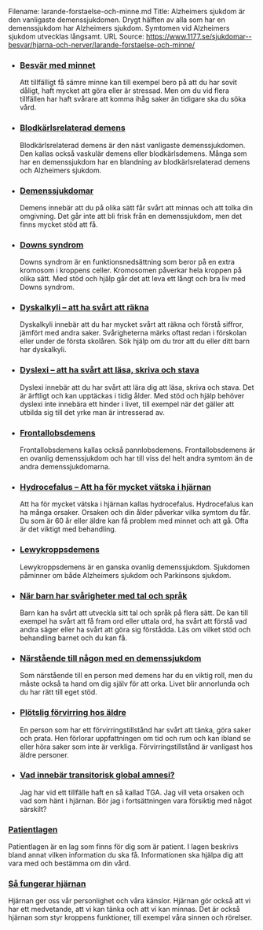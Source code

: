 Filename: larande-forstaelse-och-minne.md
Title: Alzheimers sjukdom är den vanligaste demenssjukdomen. Drygt hälften av alla som har en demenssjukdom har Alzheimers sjukdom. Symtomen vid Alzheimers sjukdom utvecklas långsamt.
URL Source: https://www.1177.se/sjukdomar--besvar/hjarna-och-nerver/larande-forstaelse-och-minne/

*   ### [Besvär med minnet](https://www.1177.se/sjukdomar--besvar/hjarna-och-nerver/larande-forstaelse-och-minne/minnesstorningar/)
    
    Att tillfälligt få sämre minne kan till exempel bero på att du har sovit dåligt, haft mycket att göra eller är stressad. Men om du vid flera tillfällen har haft svårare att komma ihåg saker än tidigare ska du söka vård.
    
*   ### [Blodkärlsrelaterad demens](https://www.1177.se/sjukdomar--besvar/hjarna-och-nerver/larande-forstaelse-och-minne/demens--blodkarlsdemens/)
    
    Blodkärlsrelaterad demens är den näst vanligaste demenssjukdomen. Den kallas också vaskulär demens eller blodkärlsdemens. Många som har en demenssjukdom har en blandning av blodkärlsrelaterad demens och Alzheimers sjukdom.
    
*   ### [Demenssjukdomar](https://www.1177.se/sjukdomar--besvar/hjarna-och-nerver/larande-forstaelse-och-minne/demenssjukdomar/)
    
    Demens innebär att du på olika sätt får svårt att minnas och att tolka din omgivning. Det går inte att bli frisk från en demenssjukdom, men det finns mycket stöd att få.
    
*   ### [Downs syndrom](https://www.1177.se/sjukdomar--besvar/hjarna-och-nerver/larande-forstaelse-och-minne/downs-syndrom/)
    
    Downs syndrom är en funktionsnedsättning som beror på en extra kromosom i kroppens celler. Kromosomen påverkar hela kroppen på olika sätt. Med stöd och hjälp går det att leva ett långt och bra liv med Downs syndrom.
    
*   ### [Dyskalkyli – att ha svårt att räkna](https://www.1177.se/sjukdomar--besvar/hjarna-och-nerver/larande-forstaelse-och-minne/dyskalkyli/)
    
    Dyskalkyli innebär att du har mycket svårt att räkna och förstå siffror, jämfört med andra saker. Svårigheterna märks oftast redan i förskolan eller under de första skolåren. Sök hjälp om du tror att du eller ditt barn har dyskalkyli.
    
*   ### [Dyslexi – att ha svårt att läsa, skriva och stava](https://www.1177.se/sjukdomar--besvar/hjarna-och-nerver/larande-forstaelse-och-minne/dyslexi/)
    
    Dyslexi innebär att du har svårt att lära dig att läsa, skriva och stava. Det är ärftligt och kan upptäckas i tidig ålder. Med stöd och hjälp behöver dyslexi inte innebära ett hinder i livet, till exempel när det gäller att utbilda sig till det yrke man är intresserad av.
    
*   ### [Frontallobsdemens](https://www.1177.se/sjukdomar--besvar/hjarna-och-nerver/larande-forstaelse-och-minne/demens---pannlobsdemens/)
    
    Frontallobsdemens kallas också pannlobsdemens. Frontallobsdemens är en ovanlig demenssjukdom och har till viss del helt andra symtom än de andra demenssjukdomarna.
    
*   ### [Hydrocefalus – Att ha för mycket vätska i hjärnan](https://www.1177.se/sjukdomar--besvar/hjarna-och-nerver/larande-forstaelse-och-minne/hydrocefalus--att-ha-for-mycket-vatska-i-hjarnan/)
    
    Att ha för mycket vätska i hjärnan kallas hydrocefalus. Hydrocefalus kan ha många orsaker. Orsaken och din ålder påverkar vilka symtom du får. Du som är 60 år eller äldre kan få problem med minnet och att gå. Ofta är det viktigt med behandling.
    
*   ### [Lewykroppsdemens](https://www.1177.se/sjukdomar--besvar/hjarna-och-nerver/larande-forstaelse-och-minne/lewy-body-demens/)
    
    Lewykroppsdemens är en ganska ovanlig demenssjukdom. Sjukdomen påminner om både Alzheimers sjukdom och Parkinsons sjukdom.
    
*   ### [När barn har svårigheter med tal och språk](https://www.1177.se/sjukdomar--besvar/hjarna-och-nerver/larande-forstaelse-och-minne/nar-barn-har-svarigheter-med-tal-och-sprak/)
    
    Barn kan ha svårt att utveckla sitt tal och språk på flera sätt. De kan till exempel ha svårt att få fram ord eller uttala ord, ha svårt att förstå vad andra säger eller ha svårt att göra sig förstådda. Läs om vilket stöd och behandling barnet och du kan få.
    
*   ### [Närstående till någon med en demenssjukdom](https://www.1177.se/sjukdomar--besvar/hjarna-och-nerver/larande-forstaelse-och-minne/narstaende-till-nagon-med-en-demenssjukdom/)
    
    Som närstående till en person med demens har du en viktig roll, men du måste också ta hand om dig själv för att orka. Livet blir annorlunda och du har rätt till eget stöd.
    
*   ### [Plötslig förvirring hos äldre](https://www.1177.se/sjukdomar--besvar/hjarna-och-nerver/larande-forstaelse-och-minne/forvirringstillstand-hos-aldre/)
    
    En person som har ett förvirringstillstånd har svårt att tänka, göra saker och prata. Hen förlorar uppfattningen om tid och rum och kan ibland se eller höra saker som inte är verkliga. Förvirringstillstånd är vanligast hos äldre personer.
    
*   ### [Vad innebär transitorisk global amnesi?](https://www.1177.se/sjukdomar--besvar/hjarna-och-nerver/larande-forstaelse-och-minne/vad-innebar-transitorisk-global-amnesi/)
    
    Jag har vid ett tillfälle haft en så kallad TGA. Jag vill veta orsaken och vad som hänt i hjärnan. Bör jag i fortsättningen vara försiktig med något särskilt?
    

### [Patientlagen](https://www.1177.se/sa-fungerar-varden/var-med-och-bestam-om-din-vard/patientlagen/)

Patientlagen är en lag som finns för dig som är patient. I lagen beskrivs bland annat vilken information du ska få. Informationen ska hjälpa dig att vara med och bestämma om din vård.

### [Så fungerar hjärnan](https://www.1177.se/liv--halsa/sa-fungerar-kroppen/sa-fungerar-hjarnan/)

Hjärnan ger oss vår personlighet och våra känslor. Hjärnan gör också att vi har ett medvetande, att vi kan tänka och att vi kan minnas. Det är också hjärnan som styr kroppens funktioner, till exempel våra sinnen och rörelser.